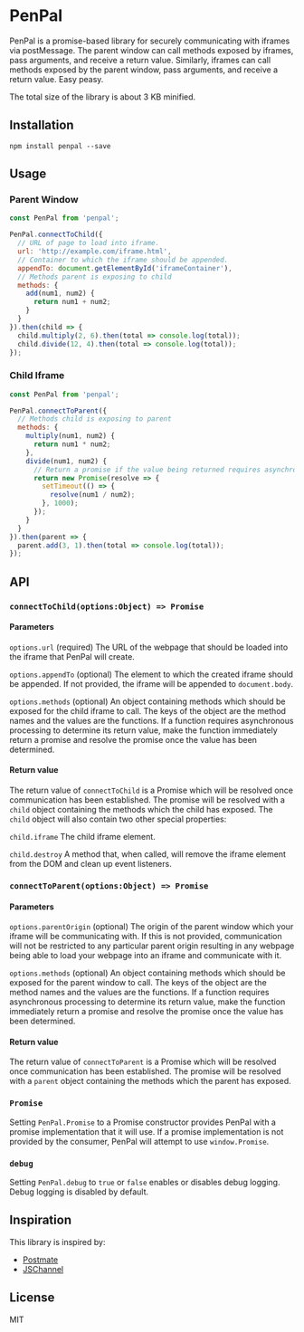 # PenPal

PenPal is a promise-based library for securely communicating with iframes via postMessage. The parent window can call methods exposed by iframes, pass arguments, and receive a return value. Similarly, iframes can call methods exposed by the parent window, pass arguments, and receive a return value. Easy peasy.

The total size of the library is about 3 KB minified.

## Installation

`npm install penpal --save`

## Usage

### Parent Window

```javascript
const PenPal from 'penpal';

PenPal.connectToChild({
  // URL of page to load into iframe.
  url: 'http://example.com/iframe.html',
  // Container to which the iframe should be appended.
  appendTo: document.getElementById('iframeContainer'),
  // Methods parent is exposing to child
  methods: {
    add(num1, num2) {
      return num1 + num2;
    }
  }
}).then(child => {
  child.multiply(2, 6).then(total => console.log(total));
  child.divide(12, 4).then(total => console.log(total));
});
```

### Child Iframe

```javascript
const PenPal from 'penpal';

PenPal.connectToParent({
  // Methods child is exposing to parent
  methods: {
    multiply(num1, num2) {
      return num1 * num2;
    },
    divide(num1, num2) {
      // Return a promise if the value being returned requires asynchronous processing.
      return new Promise(resolve => {
        setTimeout(() => {
          resolve(num1 / num2);
        }, 1000);
      });
    }
  }
}).then(parent => {
  parent.add(3, 1).then(total => console.log(total));
});
```

## API

### `connectToChild(options:Object) => Promise`

#### Parameters

`options.url` (required) The URL of the webpage that should be loaded into the iframe that PenPal will create.

`options.appendTo` (optional) The element to which the created iframe should be appended. If not provided, the iframe will be appended to `document.body`.

`options.methods` (optional) An object containing methods which should be exposed for the child iframe to call. The keys of the object are the method names and the values are the functions. If a function requires asynchronous processing to determine its return value, make the function immediately return a promise and resolve the promise once the value has been determined.

#### Return value

The return value of `connectToChild` is a Promise which will be resolved once communication has been established. The promise will be resolved with a `child` object containing the methods which the child has exposed. The `child` object will also contain two other special properties:

`child.iframe` The child iframe element.

`child.destroy` A method that, when called, will remove the iframe element from the DOM and clean up event listeners.

### `connectToParent(options:Object) => Promise`

#### Parameters

`options.parentOrigin` (optional) The origin of the parent window which your iframe will be communicating with. If this is not provided, communication will not be restricted to any particular parent origin resulting in any webpage being able to load your webpage into an iframe and communicate with it.

`options.methods` (optional) An object containing methods which should be exposed for the parent window to call. The keys of the object are the method names and the values are the functions. If a function requires asynchronous processing to determine its return value, make the function immediately return a promise and resolve the promise once the value has been determined.

#### Return value

The return value of `connectToParent` is a Promise which will be resolved once communication has been established. The promise will be resolved with a `parent` object containing the methods which the parent has exposed.

### `Promise`

Setting `PenPal.Promise` to a Promise constructor provides PenPal with a promise implementation that it will use. If a promise implementation is not provided by the consumer, PenPal will attempt to use `window.Promise`.

### `debug`

Setting `PenPal.debug` to `true` or `false` enables or disables debug logging. Debug logging is disabled by default.

## Inspiration

This library is inspired by:

* [Postmate](https://github.com/dollarshaveclub/postmate)
* [JSChannel](https://github.com/mozilla/jschannel)

## License

MIT
